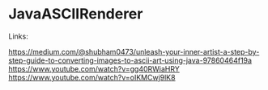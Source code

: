 # JavaASCIIRenderer


Links:

https://medium.com/@shubham0473/unleash-your-inner-artist-a-step-by-step-guide-to-converting-images-to-ascii-art-using-java-97860464f19a
https://www.youtube.com/watch?v=gg40RWiaHRY
https://www.youtube.com/watch?v=oIKMCwj9lK8



